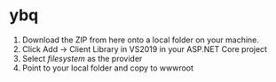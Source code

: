 # ybq

1) Download the ZIP from here onto a local folder on your machine.
2) Click Add -> Client Library in VS2019 in your ASP.NET Core project
3) Select _filesystem_ as the provider
4) Point to your local folder and copy to wwwroot